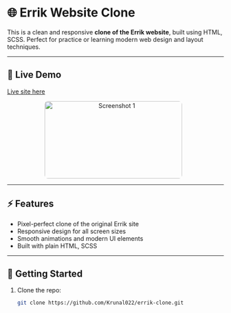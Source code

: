 # 🌐 Errik Website Clone

This is a clean and responsive **clone of the Errik website**, built using HTML, SCSS. Perfect for practice or learning modern web design and layout techniques.

---

## 🔗 Live Demo

[Live site here](https://errik-clone.vercel.app/)

<p align="center">
  <img 
    src="https://github.com/user-attachments/assets/b71f7121-01da-47a3-872f-b4d387b6df10" 
    alt="Screenshot 1" 
    width="320" height="180" 
    style="object-fit: cover; margin-right: 10px; border-radius: 8px;"
  />
</p>

---

## ⚡ Features

- Pixel-perfect clone of the original Errik site  
- Responsive design for all screen sizes  
- Smooth animations and modern UI elements  
- Built with plain HTML, SCSS 

---

## 🚀 Getting Started

1. Clone the repo:  
   ```bash
   git clone https://github.com/Krunal022/errik-clone.git
